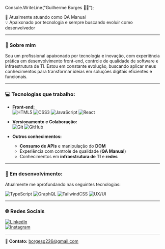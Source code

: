 Console.WriteLine("Guilherme Borges 👨‍💻");

💼 Atualmente atuando como QA Manual  
💡 Apaixonado por tecnologia e sempre buscando evoluir como desenvolvedor

---

### 🧠 Sobre mim

Sou um profissional apaixonado por tecnologia e inovação, com experiência prática em desenvolvimento front-end, controle de qualidade de software e infraestrutura de TI. Estou em constante evolução, buscando aplicar meus conhecimentos para transformar ideias em soluções digitais eficientes e funcionais.

---

### 💻 Tecnologias que trabalho:

- **Front-end:**  
  ![HTML5](https://img.shields.io/badge/HTML5-E34F26?style=flat&logo=html5&logoColor=white)
  ![CSS3](https://img.shields.io/badge/CSS3-1572B6?style=flat&logo=css3&logoColor=white)
  ![JavaScript](https://img.shields.io/badge/JavaScript-F7DF1E?style=flat&logo=javascript&logoColor=black)
  ![React](https://img.shields.io/badge/React-20232A?style=flat&logo=react&logoColor=61DAFB)

- **Versionamento e Colaboração:**  
  ![Git](https://img.shields.io/badge/Git-F05032?style=flat&logo=git&logoColor=white)
  ![GitHub](https://img.shields.io/badge/GitHub-181717?style=flat&logo=github&logoColor=white)

- **Outros conhecimentos:**
  - **Consumo de APIs** e manipulação do **DOM**  
  - Experiência com controle de qualidade (**QA Manual**)  
  - Conhecimentos em **infraestrutura de TI** e **redes**

---

### 🧩 Em desenvolvimento:

Atualmente me aprofundando nas seguintes tecnologias:

![TypeScript](https://img.shields.io/badge/TypeScript-3178C6?style=flat&logo=typescript&logoColor=white)
![GraphQL](https://img.shields.io/badge/GraphQL-E10098?style=flat&logo=graphql&logoColor=white)
![TailwindCSS](https://img.shields.io/badge/TailwindCSS-06B6D4?style=flat&logo=tailwind-css&logoColor=white)
![UX/UI](https://img.shields.io/badge/UX%2FUI-Design-informational?style=flat&logo=figma&logoColor=white)

---

### 🌐 Redes Sociais

[![LinkedIn](https://img.shields.io/badge/LinkedIn-0077B5?style=flat&logo=linkedin&logoColor=white)](https://linkedin.com/in/guiborgesw)  
[![Instagram](https://img.shields.io/badge/Instagram-E4405F?style=flat&logo=instagram&logoColor=white)](https://instagram.com/guiborgesw)

---

📩 **Contato:** borgesg226@gmail.com
